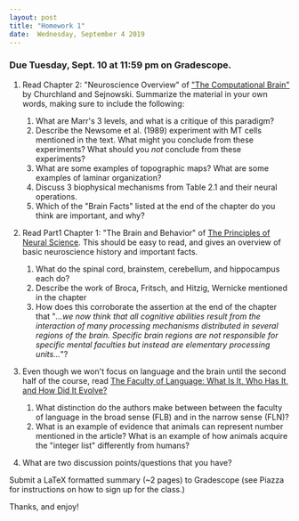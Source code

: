```yaml
---
layout: post
title: "Homework 1"
date:  Wednesday, September 4 2019
---
```



### Due Tuesday, Sept. 10 at 11:59 pm on Gradescope. 



1. Read Chapter 2: "Neuroscience Overview" of ["The Computational Brain"](https://mitpress-universitypressscholarship-com.ezproxy.cul.columbia.edu/view/10.7551/mitpress/9780262533393.001.0001/upso-9780262533393) by Churchland and Sejnowski. Summarize the material in your own words, making sure to include the following: 
    1. What are Marr's 3 levels, and what is a critique of this paradigm?
    2. Describe the Newsome et al. (1989) experiment with MT cells mentioned in the text. What might you conclude from these experiments? What should you _not_ conclude from these experiments?
    3. What are some examples of topographic maps? What are some examples of laminar organization?
    4. Discuss 3 biophysical mechanisms from Table 2.1 and their neural operations.
    5. Which of the "Brain Facts" listed at the end of the chapter do you think are important, and why?
    
2. Read Part1 Chapter 1: "The Brain and Behavior" of [The Principles of Neural Science](https://neurology.mhmedical.com/book.aspx?bookid=1049#59138619). This should be easy to read, and gives an overview of basic neuroscience history and important facts.
    1. What do the spinal cord, brainstem, cerebellum, and hippocampus each do?
    2. Describe the work of Broca, Fritsch, and Hitzig, Wernicke mentioned in the chapter
    3. How does this corroborate the assertion at the end of the chapter that "_...we now think that all cognitive abilities result from the interaction of many processing mechanisms distributed in several regions of the brain. Specific brain regions are not responsible for specific mental faculties but instead are elementary processing units..._"? 

3. Even though we won't focus on language and the brain until the second half of the course, read [The Faculty of Language: What Is It, Who Has It, and How Did It Evolve?](https://science.sciencemag.org/content/298/5598/1569)
    1. What distinction do the authors make between between the faculty of language in the broad sense (FLB) and in the narrow sense (FLN)?
    2. What is an example of evidence that animals can represent number mentioned in the article? What is an example of how animals acquire the "integer list" differently from humans?

4. What are two discussion points/questions that you have?

Submit a LaTeX formatted summary (~2 pages) to Gradescope (see Piazza for instructions on how to sign up for the class.)

Thanks, and enjoy!

